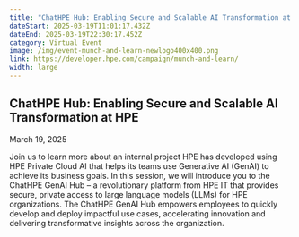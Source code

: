 ```yaml
---
title: "ChatHPE Hub: Enabling Secure and Scalable AI Transformation at HPE"
dateStart: 2025-03-19T11:01:17.432Z
dateEnd: 2025-03-19T22:30:17.452Z
category: Virtual Event
image: /img/event-munch-and-learn-newlogo400x400.png
link: https://developer.hpe.com/campaign/munch-and-learn/
width: large
---
```

## ChatHPE Hub: Enabling Secure and Scalable AI Transformation at HPE

March 19, 2025

Join us to learn more about an internal project HPE has developed using HPE Private Cloud AI that helps its teams use Generative AI (GenAI) to achieve its business goals. In this session, we will introduce you to the ChatHPE GenAI Hub – a revolutionary platform from HPE IT that provides secure, private access to large language models (LLMs) for HPE organizations. The ChatHPE GenAI Hub empowers employees to quickly develop and deploy impactful use cases, accelerating innovation and delivering transformative insights across the organization.

